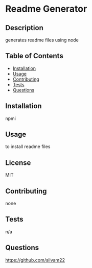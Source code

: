 
# Readme Generator

## Description
generates readme files using node

## Table of Contents
* [Installation](#installation)
* [Usage](#usage)
* [Contributing](#contributing)
* [Tests](#tests)
* [Questions](#questions)

## Installation
npmi

## Usage
to install readme files

## License
MIT

## Contributing
none

## Tests
n/a

## Questions
https://github.com/silvam22
    